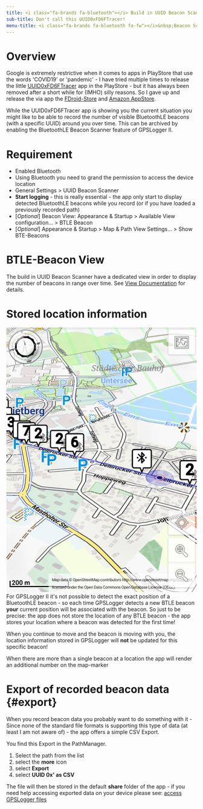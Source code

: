 ```yaml
---
title: <i class="fa-brands fa-bluetooth"></i> Build in UUID Beacon Scanner
sub-title: Don't call this UUID0xFD6FTracer!
menu-title: <i class="fa-brands fa-bluetooth fa-fw"></i>&nbsp;Beacon Scanner
---
```

# Overview
Google is extremely restrictive when it comes to apps in PlayStore that use the words 'COVID19' or 'pandemic' - I have
tried multiple times to release the little [UUID0xFD6FTracer](https://github.com/marq24/UUID0xFD6FTracer) app in the
PlayStore - but it has always been removed after a short while for (IMHO) silly reasons. So I gave up and release the
via app the [FDroid-Store](https://f-droid.org/app/com.emacberry.uuid0xfd6fscan) and
[Amazon AppStore](https://www.amazon.com/gp/product/B08CY7JY1P).

While the UUID0xFD6FTracer app is showing you the current situation you might like to be able to record the number
of visible BluetoothLE beacons (with a specific UUID) around you over time. This can be archived by enabling the
BluetoothLE Beacon Scanner feature of GPSLogger II.

# Requirement
- Enabled Bluetooth
- Using Bluetooth you need to grand the permission to access the device location
- General Settings > UUID Beacon Scanner <i class="fa-solid fa-toggle-on"></i>
- **Start logging** - this is really essential - the app only start to display detected BluetoothLE beacons while you
  record (or if you have loaded a previously recorded path)
- [_Optional_] Beacon View: Appearance & Startup > Available View configuration... > BTLE Beacon <i class="fa-solid fa-toggle-on"></i>  
- [_Optional_] Appearance & Startup > Map & Path View Settings... > Show BTE-Beacons <i class="fa-solid fa-square-check"></i>   

# BTLE-Beacon View
The build in UUID Beacon Scanner have a dedicated view in order to display the number of beacons in range over time.
See [View Documentation](../1200-views/#btle-beacon-view) for details.

# Stored location information
<span class="shot">![btle-beacons-on-map](/assets/img/gpsl/btle-beacons-on-map.png)</span> For GPSLogger II it's not
possible to detect the exact position of a BluetoothLE beacon - so each time GPSLogger detects a new BTLE beacon
**your** current position will be associated with the beacon. So just to be precise: the app does not store the location
of any BTLE beacon - the app stores your location where a beacon was detected for the first time!

When you continue to move and the beacon is moving with you, the location information stored in GPSLogger will **not**
be updated for this specific beacon!

When there are more than a single beacon at a location the app will render an additional number on the map-marker 

# Export of recorded beacon data {#export}
When you record beacon data you probably want to do something with it - Since none of the standard file formats is
supporting this type of data (at least I am not aware of) - the app offers a simple CSV Export.

You find this Export in the PathManager.
1. Select the path from the list
2. select the <i class="fa-solid fa-circle-chevron-down"></i> **more** icon
3. select <i class="fa-solid fa-floppy-disk"></i> **Export**
4. select **UUID 0x' as CSV**

The file will then be stored in the default **share** folder of the app - if you need help accessing exported data on
your device please see: [access GPSLogger files](../5000-export/#access-exported-files-in-the-share-folder)